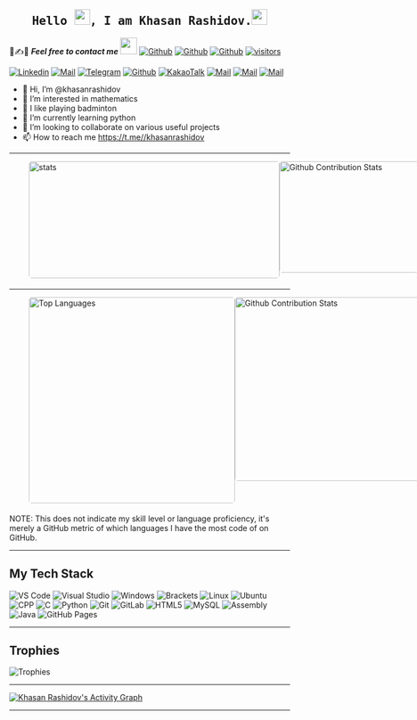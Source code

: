 <h2 align='center'><samp><strong>Hello <img src="https://media.giphy.com/media/hvRJCLFzcasrR4ia7z/giphy.gif" width="28px" height="28px">, I am Khasan Rashidov.<img height="28px" src="https://emojis.slackmojis.com/emojis/images/1531849430/4246/blob-sunglasses.gif?1531849430"></strong></samp></h2>

📝✍📧 ***Feel free to contact me*** <img src="https://media.giphy.com/media/WUlplcMpOCEmTGBtBW/giphy.gif" width="30">  [![Github](https://img.shields.io/github/followers/khasanrashidov?label=Follow%20Me&style=social)](https://github.com/khasanrashidov)  [![Github](https://img.shields.io/github/stars/khasanrashidov?affiliations=OWNER&style=social)](https://github.com/khasanrashidov)  [![Github](https://img.shields.io/github/watchers/khasanrashidov/khasanrashidov?style=social)](https://github.com/khasanrashidov)  [![visitors](https://visitor-badge.glitch.me/badge?page_id=khasanrashidov.khasanrashidov?style=social)](https://github.com/khasanrashidov)

[![Linkedin](https://img.shields.io/badge/LinkedIn-Khasan%20Rashidov-blue?logo=Linkedin&logoColor=blue&labelColor=black)](https://www.linkedin.com/in/khasan-rashidov-23a221237)  [![Mail](https://img.shields.io/badge/Gmail-khasanrashidov2002@gmail.com-red?logo=Gmail&logoColor=red&labelColor=black)](mailto:khasanrashidov2002@gmail.com)  [![Telegram](https://img.shields.io/badge/Telegram-khasanrashidov-blue?logo=Telegram&logoColor=blue&labelColor=black)](https://t.me//khasanrashidov)
[![Github](https://img.shields.io/badge/Github-khasanr-grey?logo=Github&labelColor=black)](https://github.com/khasanr)
[![KakaoTalk](https://img.shields.io/badge/KakaoTalk%20ID-khasanrashidov-yellow?logo=KakaoTalk&labelColor=black)](mailto:khasanrashidov@kakao.com)
[![Mail](https://img.shields.io/badge/Student%20Email-k.rashidov2@student.inha.uz-blue?logo=Gmail&logoColor=blue&labelColor=white)](mailto:k.rashidov2@student.inha.uz)
[![Mail](https://img.shields.io/badge/Mail.ru-khasan_rashidov.mail.ru-orange?logo=Gmail&logoColor=orange&labelColor=blue)](mailto:khasan_rashidov@mail.ru)
[![Mail](https://img.shields.io/badge/yahoo-khasanrashidov@yahoo.com-white?logo=Yahoo&labelColor=purple)](mailto:khasanrashidov@yahoo.com)



- 👋 Hi, I’m @khasanrashidov
- 👀 I’m interested in mathematics
- 🏸 I like playing badminton
- 🌱 I’m currently learning python
- 💞️ I’m looking to collaborate on various useful projects
- 📫 How to reach me https://t.me//khasanrashidov

<hr>
<p style="display: flex; justify-content: space-between;">
<img style="border-radius: 5px; margin: 0 0 5px 35px;" alt="stats" width="450px" height="210px" src="https://github-readme-stats.vercel.app/api?username=khasanrashidov&show_icons=true&include_all_commits=true&theme=shades-of-purple&bg_color=00000000&hide_border=true" alt="Khasan's github statistics" />
<img style="border-radius: 5px; margin-bottom: 5px" alt="Github Contribution Stats" width="250px" height="200px" src="https://github-contribution-stats.vercel.app/api/?username=khasanrashidov" />
</p>

<hr>

<p style="display: flex; justify-content: space-between;">
<img style="border-radius: 5px; margin: 0 0 5px 35px;" alt="Top Languages" width="370px" src="https://github-readme-stats.vercel.app/api/top-langs/?username=khasanrashidov&layout=compact&theme=shades-of-purple&bg_color=00000000&hide_border=true" />
<img style="border-radius: 5px; margin-bottom: 5px" alt="Github Contribution Stats" width="330px" src="https://github-readme-streak-stats.herokuapp.com/?user=khasanrashidov&theme=shades-of-purple&bg_color=00000000&hide_border=true&count_private=true" />
</p>
NOTE: This does not indicate my skill level or language proficiency, it's merely a GitHub metric of which languages I have the most code of on GitHub.

<hr>

## My Tech Stack
![VS Code](https://img.shields.io/badge/-VSCode-%23007ACC?style=flat-square&logo=visual-studio-code)
![Visual Studio](https://img.shields.io/badge/-Visual%20Studio-68217A?style=flat-square&logo=visual-studio)
![Windows](https://img.shields.io/badge/-Windows-055C9D?style=flat-square&logo=windows)
![Brackets](https://img.shields.io/badge/-Brackets-29ABE2?style=flat-square&logo=brackets)
![Linux](https://img.shields.io/badge/-Linux-ffffff?style=flat-square&logo=linux&logoColor=000000)
![Ubuntu](https://img.shields.io/badge/-Ubuntu-EFA78E?style=flat-square&logo=ubuntu)
![CPP](https://img.shields.io/badge/-C++-D5E4F3?style=flat-square&logo=cplusplus&logoColor=044F88)
<img alt="C" src="https://custom-icon-badges.herokuapp.com/badge/C-D5E4F3.svg?style=flat-square&logo=c-in-hexagon&logoColor=044F88">
![Python](https://img.shields.io/badge/-Python-FFD242?style=flat-square&logo=python)
![Git](https://img.shields.io/badge/-Git-%23F05032?style=flat-square&logo=git&logoColor=%23ffffff)
![GitLab](https://img.shields.io/badge/-GitLab-FCA121?style=flat-square&logo=gitlab)
![HTML5](https://img.shields.io/badge/-HTML5-%23E44D27?style=flat-square&logo=html5&logoColor=ffffff)
![MySQL](https://img.shields.io/badge/-MySQL-ffffff?style=flat-square&logo=mysql&logoColor=E48E1A)
<img alt="Assembly" src="https://custom-icon-badges.herokuapp.com/badge/Assembly-7272FF.svg?style=flat-square&logo=asm-hex&logoColor=white">
<img alt="Java" src="https://custom-icon-badges.herokuapp.com/badge/Java-ffffff.svg?style=flat-square&logo=java&logoColor=EA2A30">
<img alt="GitHub Pages" src="https://img.shields.io/badge/GitHub%20Pages-grey.svg?style=flat-square&logo=github&logoColor=white">

<hr>

## Trophies
<img style alt="Trophies" src="https://github-profile-trophy.vercel.app/?username=khasanrashidov&theme=nord&bg_color=00000000&hide_border=true&no-frame=true" />

<hr>

<a href="https://github.com/ashutosh00710/github-readme-activity-graph"><img alt="Khasan Rashidov's Activity Graph" src="https://denvercoder1-activity-graph.herokuapp.com/graph/?username=khasanrashidov&bg_color=00000000&color=F8D866&line=00FF00&point=ECF87F&hide_border=true" /></a>

<hr>

<!---
khasanrashidov/khasanrashidov is a ✨ special ✨ repository because its `README.md` (this file) appears on your GitHub profile.
You can click the Preview link to take a look at your changes.
--->
